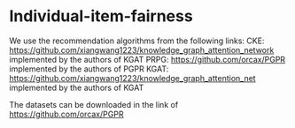 # Individual-item-fairness

We use the recommendation algorithms from the following links:
CKE: https://github.com/xiangwang1223/knowledge_graph_attention_network implemented by the authors of KGAT
PRPG: https://github.com/orcax/PGPR implemented by the authors of PGPR
KGAT: https://github.com/xiangwang1223/knowledge_graph_attention_net implemented by the authors of KGAT

The datasets can be downloaded in the link of https://github.com/orcax/PGPR
